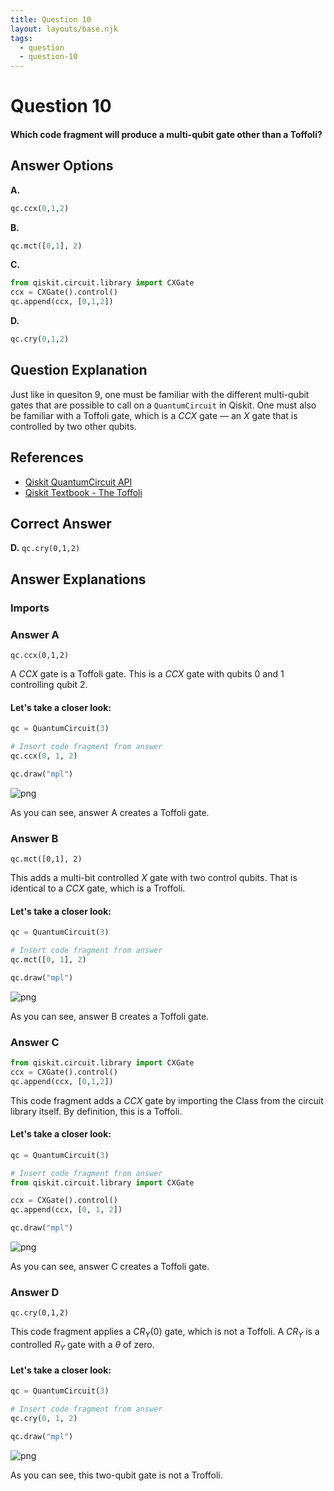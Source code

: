 ```yaml
---
title: Question 10
layout: layouts/base.njk
tags:
  - question
  - question-10
---
```

# Question 10

#### Which code fragment will produce a multi-qubit gate other than a Toffoli?

## Answer Options

**A.**
```python
qc.ccx(0,1,2)
```
**B.**
```python
qc.mct([0,1], 2)
```
**C.**
```python 
from qiskit.circuit.library import CXGate
ccx = CXGate().control()
qc.append(ccx, [0,1,2])
```
**D.**
```python
qc.cry(0,1,2)
```

## Question Explanation

Just like in quesiton 9, one must be familiar with the different multi-qubit gates that are possible to call on a `QuantumCircuit` in Qiskit.
One must also be familiar with a Toffoli gate, which is a $CCX$ gate — an $X$ gate that is controlled by two other qubits.

## References

* [Qiskit QuantumCircuit API](https://qiskit.org/documentation/stubs/qiskit.circuit.QuantumCircuit.html?highlight=quantumcircuit#qiskit.circuit.QuantumCircuit)
* [Qiskit Textbook - The Toffoli](https://learn.qiskit.org/course/ch-gates/basic-circuit-identities#ccx)

## Correct Answer

**D.** `qc.cry(0,1,2)`

## Answer Explanations

### Imports

### Answer A

`qc.ccx(0,1,2)`

A $CCX$ gate is a Toffoli gate.
This is a $CCX$ gate with qubits 0 and 1 controlling qubit 2.

#### Let's take a closer look:


```python
qc = QuantumCircuit(3)

# Insert code fragment from answer
qc.ccx(0, 1, 2)

qc.draw("mpl")
```




    
![png](output_13_0.png)
    



As you can see, answer A creates a Toffoli gate.

### Answer B

`qc.mct([0,1], 2)`

This adds a multi-bit controlled $X$ gate with two control qubits.
That is identical to a $CCX$ gate, which is a Troffoli.

#### Let's take a closer look:


```python
qc = QuantumCircuit(3)

# Insert code fragment from answer
qc.mct([0, 1], 2)

qc.draw("mpl")
```




    
![png](output_17_0.png)
    



As you can see, answer B creates a Toffoli gate.

### Answer C

```python
from qiskit.circuit.library import CXGate
ccx = CXGate().control()  
qc.append(ccx, [0,1,2]) 
```

This code fragment adds a $CCX$ gate by importing the Class from the circuit library itself.
By definition, this is a Toffoli.

#### Let's take a closer look:


```python
qc = QuantumCircuit(3)

# Insert code fragment from answer
from qiskit.circuit.library import CXGate

ccx = CXGate().control()
qc.append(ccx, [0, 1, 2])

qc.draw("mpl")
```




    
![png](output_21_0.png)
    



As you can see, answer C creates a Toffoli gate.

### Answer D

`qc.cry(0,1,2)`

This code fragment applies a $CR_{Y}(0)$ gate, which is not a Toffoli.
A $CR_{Y}$ is a controlled $R_{Y}$ gate with a $\theta$ of zero.

#### Let's take a closer look:


```python
qc = QuantumCircuit(3)

# Insert code fragment from answer
qc.cry(0, 1, 2)

qc.draw("mpl")
```




    
![png](output_25_0.png)
    



As you can see, this two-qubit gate is not a Troffoli.
